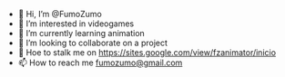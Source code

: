 - 👋 Hi, I’m @FumoZumo
- 👀 I’m interested in videogames
- 🌱 I’m currently learning animation
- 💞️ I’m looking to collaborate on a project
- 👀 Hoe to stalk me on https://sites.google.com/view/fzanimator/inicio
- 📫 How to reach me fumozumo@gmail.com
<!---
FumoZumo/FumoZumo is a ✨ special ✨ repository because its `README.md` (this file) appears on your GitHub profile.
You can click the Preview link to take a look at your changes.
--->
